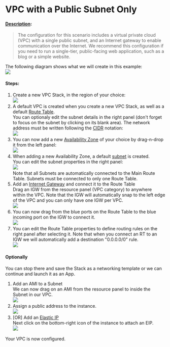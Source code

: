 # VPC with a Public Subnet Only

#### [Description](http://docs.aws.amazon.com/AmazonVPC/latest/UserGuide/VPC_Scenario1.html):
> The configuration for this scenario includes a virtual private cloud (VPC) with a single public subnet, and an Internet gateway to enable communication over the Internet. We recommend this configuration if you need to run a single-tier, public-facing web application, such as a blog or a simple website.

The following diagram shows what we will create in this example:<br />
![](https://raw.githubusercontent.com/MadeiraCloud/docs-image/master/vpc_stack.png)<br />

#### Steps:

1. Create a new VPC Stack, in the region of your choice:<br />
![](https://raw.githubusercontent.com/MadeiraCloud/docs-image/master/vpc_region.png)<br />
2. A default VPC is created when you create a new VPC Stack, as well as a default [Route Table](http://docs.aws.amazon.com/AmazonVPC/latest/UserGuide/VPC_Route_Tables.html).<br />
You can optionaly edit the subnet details in the right panel (don't forget to focus on the subnet by clicking on its blank area). The network address must be written following the [CIDR](http://en.wikipedia.org/wiki/Classless_Inter-Domain_Routing) notation:<br />
![](https://raw.githubusercontent.com/MadeiraCloud/docs-image/master/vpc_default.png)
3. You can now add a new [Availability Zone](http://docs.aws.amazon.com/AWSEC2/latest/UserGuide/using-regions-availability-zones.html) of your choice by drag-n-drop it from the left panel:<br />
![](https://raw.githubusercontent.com/MadeiraCloud/docs-image/master/vpc_az.png)
4. When adding a new Availability Zone, a default [subnet](http://docs.aws.amazon.com/AmazonVPC/latest/UserGuide/VPC_Subnets.html) is created.<br />
You can edit the subnet properties in the right panel:<br />
![](https://raw.githubusercontent.com/MadeiraCloud/docs-image/master/vpc_edit_subnet.png)<br />
Note that all Subnets are automatically connected to the Main Route Table. Subnets must be connected to only one Route Table.
5. Add an [Internet Gateway](http://docs.aws.amazon.com/AmazonVPC/latest/UserGuide/VPC_Internet_Gateway.html) and connect it to the Route Table<br />
Drag an IGW from the resource panel (VPC category) to anywhere within the VPC. Note that the IGW will automatically snap to the left edge of the VPC and you can only have one IGW per VPC.<br />
![](https://raw.githubusercontent.com/MadeiraCloud/docs-image/master/vpc_igw.png)<br />
6. You can now drag from the blue ports on the Route Table to the blue incoming port on the IGW to connect it.<br />
![](https://raw.githubusercontent.com/MadeiraCloud/docs-image/master/vpc_igw_rt.png)<br />
7. You can edit the Route Table properties to define routing rules on the right panel after selecting it. Note that when you connect an RT to an IGW we will automatically add a destination "0.0.0.0/0" rule.<br />
![](https://raw.githubusercontent.com/MadeiraCloud/docs-image/master/vpc_edit_rt.png)<br />

#### Optionally
You can stop there and save the Stack as a networking template or we can continue and launch it as an App.

1. Add an AMI to a Subnet<br />
We can now drag on an AMI from the resource panel to inside the Subnet in our VPC.<br />
![](https://raw.githubusercontent.com/MadeiraCloud/docs-image/master/vpc_add_ami.png)<br />
2. Assign a public address to the instance.<br />
![](https://raw.githubusercontent.com/MadeiraCloud/docs-image/master/vpc_public_address.png)<br />
3. [OR] Add an [Elastic IP](http://docs.aws.amazon.com/AWSEC2/latest/UserGuide/elastic-ip-addresses-eip.html)<br />
Next click on the bottom-right icon of the instance to attach an EIP.<br />
![](https://raw.githubusercontent.com/MadeiraCloud/docs-image/master/vpc_add_eip.png)<br />

Your VPC is now configured.

